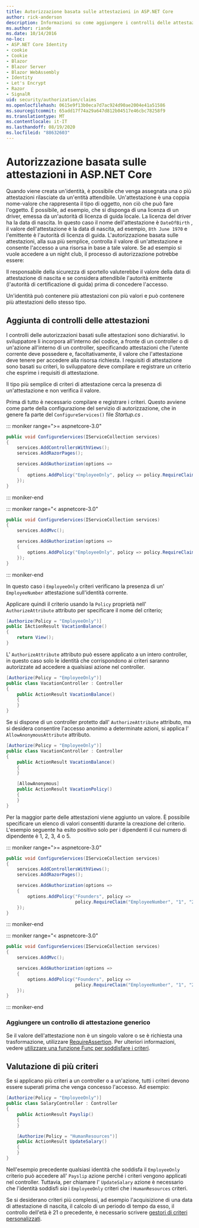 ```yaml
---
title: Autorizzazione basata sulle attestazioni in ASP.NET Core
author: rick-anderson
description: Informazioni su come aggiungere i controlli delle attestazioni per l'autorizzazione in un'app ASP.NET Core.
ms.author: riande
ms.date: 10/14/2016
no-loc:
- ASP.NET Core Identity
- cookie
- Cookie
- Blazor
- Blazor Server
- Blazor WebAssembly
- Identity
- Let's Encrypt
- Razor
- SignalR
uid: security/authorization/claims
ms.openlocfilehash: 0615e9f13b0eca7d7ac924d90ae2004e41a51586
ms.sourcegitcommit: 65add17f74a29a647d812b04517e46cbc78258f9
ms.translationtype: MT
ms.contentlocale: it-IT
ms.lasthandoff: 08/19/2020
ms.locfileid: "88632603"
---
```

# <a name="claims-based-authorization-in-aspnet-core"></a>Autorizzazione basata sulle attestazioni in ASP.NET Core

<a name="security-authorization-claims-based"></a>

Quando viene creata un'identità, è possibile che venga assegnata una o più attestazioni rilasciate da un'entità attendibile. Un'attestazione è una coppia nome-valore che rappresenta il tipo di oggetto, non ciò che può fare l'oggetto. È possibile, ad esempio, che si disponga di una licenza di un driver, emessa da un'autorità di licenza di guida locale. La licenza del driver ha la data di nascita. In questo caso il nome dell'attestazione è `DateOfBirth` , il valore dell'attestazione è la data di nascita, ad esempio, `8th June 1970` e l'emittente è l'autorità di licenza di guida. L'autorizzazione basata sulle attestazioni, alla sua più semplice, controlla il valore di un'attestazione e consente l'accesso a una risorsa in base a tale valore. Se ad esempio si vuole accedere a un night club, il processo di autorizzazione potrebbe essere:

Il responsabile della sicurezza di sportello valuterebbe il valore della data di attestazione di nascita e se considera attendibile l'autorità emittente (l'autorità di certificazione di guida) prima di concedere l'accesso.

Un'identità può contenere più attestazioni con più valori e può contenere più attestazioni dello stesso tipo.

## <a name="adding-claims-checks"></a>Aggiunta di controlli delle attestazioni

I controlli delle autorizzazioni basati sulle attestazioni sono dichiarativi. lo sviluppatore li incorpora all'interno del codice, a fronte di un controller o di un'azione all'interno di un controller, specificando attestazioni che l'utente corrente deve possedere e, facoltativamente, il valore che l'attestazione deve tenere per accedere alla risorsa richiesta. I requisiti di attestazione sono basati su criteri, lo sviluppatore deve compilare e registrare un criterio che esprime i requisiti di attestazione.

Il tipo più semplice di criteri di attestazione cerca la presenza di un'attestazione e non verifica il valore.

Prima di tutto è necessario compilare e registrare i criteri. Questo avviene come parte della configurazione del servizio di autorizzazione, che in genere fa parte del `ConfigureServices()` file *Startup.cs* .

::: moniker range=">= aspnetcore-3.0"

```csharp
public void ConfigureServices(IServiceCollection services)
{
    services.AddControllersWithViews();
    services.AddRazorPages();

    services.AddAuthorization(options =>
    {
        options.AddPolicy("EmployeeOnly", policy => policy.RequireClaim("EmployeeNumber"));
    });
}
```

::: moniker-end

::: moniker range="< aspnetcore-3.0"

```csharp
public void ConfigureServices(IServiceCollection services)
{
    services.AddMvc();

    services.AddAuthorization(options =>
    {
        options.AddPolicy("EmployeeOnly", policy => policy.RequireClaim("EmployeeNumber"));
    });
}
```

::: moniker-end

In questo caso i `EmployeeOnly` criteri verificano la presenza di un' `EmployeeNumber` attestazione sull'identità corrente.

Applicare quindi il criterio usando la `Policy` proprietà nell' `AuthorizeAttribute` attributo per specificare il nome del criterio;

```csharp
[Authorize(Policy = "EmployeeOnly")]
public IActionResult VacationBalance()
{
    return View();
}
```

L' `AuthorizeAttribute` attributo può essere applicato a un intero controller, in questo caso solo le identità che corrispondono ai criteri saranno autorizzate ad accedere a qualsiasi azione nel controller.

```csharp
[Authorize(Policy = "EmployeeOnly")]
public class VacationController : Controller
{
    public ActionResult VacationBalance()
    {
    }
}
```

Se si dispone di un controller protetto dall' `AuthorizeAttribute` attributo, ma si desidera consentire l'accesso anonimo a determinate azioni, si applica l' `AllowAnonymousAttribute` attributo.

```csharp
[Authorize(Policy = "EmployeeOnly")]
public class VacationController : Controller
{
    public ActionResult VacationBalance()
    {
    }

    [AllowAnonymous]
    public ActionResult VacationPolicy()
    {
    }
}
```

Per la maggior parte delle attestazioni viene aggiunto un valore. È possibile specificare un elenco di valori consentiti durante la creazione del criterio. L'esempio seguente ha esito positivo solo per i dipendenti il cui numero di dipendente è 1, 2, 3, 4 o 5.

::: moniker range=">= aspnetcore-3.0"

```csharp
public void ConfigureServices(IServiceCollection services)
{
    services.AddControllersWithViews();
    services.AddRazorPages();

    services.AddAuthorization(options =>
    {
        options.AddPolicy("Founders", policy =>
                          policy.RequireClaim("EmployeeNumber", "1", "2", "3", "4", "5"));
    });
}
```

::: moniker-end

::: moniker range="< aspnetcore-3.0"

```csharp
public void ConfigureServices(IServiceCollection services)
{
    services.AddMvc();

    services.AddAuthorization(options =>
    {
        options.AddPolicy("Founders", policy =>
                          policy.RequireClaim("EmployeeNumber", "1", "2", "3", "4", "5"));
    });
}
```

::: moniker-end
### <a name="add-a-generic-claim-check"></a>Aggiungere un controllo di attestazione generico

Se il valore dell'attestazione non è un singolo valore o se è richiesta una trasformazione, utilizzare [RequireAssertion](/dotnet/api/microsoft.aspnetcore.authorization.authorizationpolicybuilder.requireassertion). Per ulteriori informazioni, vedere [utilizzare una funzione Func per soddisfare i criteri](xref:security/authorization/policies#use-a-func-to-fulfill-a-policy).

## <a name="multiple-policy-evaluation"></a>Valutazione di più criteri

Se si applicano più criteri a un controller o a un'azione, tutti i criteri devono essere superati prima che venga concesso l'accesso. Ad esempio:

```csharp
[Authorize(Policy = "EmployeeOnly")]
public class SalaryController : Controller
{
    public ActionResult Payslip()
    {
    }

    [Authorize(Policy = "HumanResources")]
    public ActionResult UpdateSalary()
    {
    }
}
```

Nell'esempio precedente qualsiasi identità che soddisfa il `EmployeeOnly` criterio può accedere all' `Payslip` azione perché i criteri vengono applicati nel controller. Tuttavia, per chiamare l' `UpdateSalary` azione è necessario che l'identità soddisfi *sia* i `EmployeeOnly` criteri che i `HumanResources` criteri.

Se si desiderano criteri più complessi, ad esempio l'acquisizione di una data di attestazione di nascita, il calcolo di un periodo di tempo da esso, il controllo dell'età è 21 o precedente, è necessario scrivere [gestori di criteri personalizzati](xref:security/authorization/policies).
